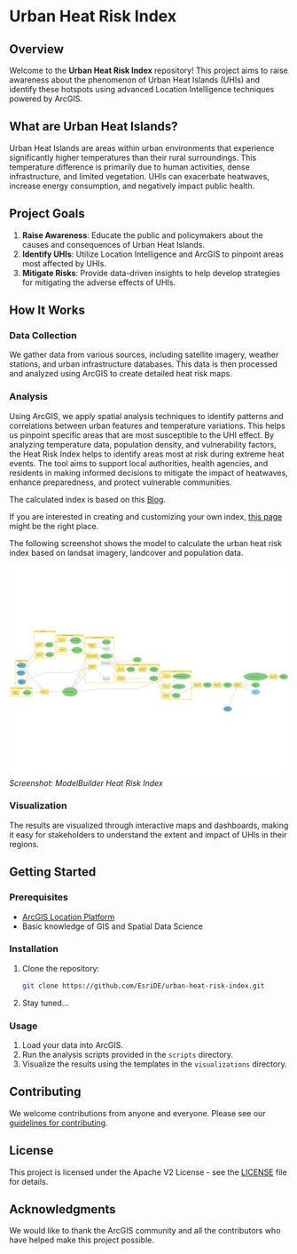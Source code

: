 # Urban Heat Risk Index

## Overview

Welcome to the **Urban Heat Risk Index** repository! This project aims to raise awareness about the phenomenon of Urban Heat Islands (UHIs) and identify these hotspots using advanced Location Intelligence techniques powered by ArcGIS.

## What are Urban Heat Islands?

Urban Heat Islands are areas within urban environments that experience significantly higher temperatures than their rural surroundings. This temperature difference is primarily due to human activities, dense infrastructure, and limited vegetation. UHIs can exacerbate heatwaves, increase energy consumption, and negatively impact public health.

## Project Goals

1. **Raise Awareness**: Educate the public and policymakers about the causes and consequences of Urban Heat Islands.
2. **Identify UHIs**: Utilize Location Intelligence and ArcGIS to pinpoint areas most affected by UHIs.
3. **Mitigate Risks**: Provide data-driven insights to help develop strategies for mitigating the adverse effects of UHIs.

## How It Works

### Data Collection

We gather data from various sources, including satellite imagery, weather stations, and urban infrastructure databases. This data is then processed and analyzed using ArcGIS to create detailed heat risk maps.

### Analysis

Using ArcGIS, we apply spatial analysis techniques to identify patterns and correlations between urban features and temperature variations. This helps us pinpoint specific areas that are most susceptible to the UHI effect. By analyzing temperature data, population density, and vulnerability factors, the Heat Risk Index helps to identify areas most at risk during extreme heat events. The tool aims to support local authorities, health agencies, and residents in making informed decisions to mitigate the impact of heatwaves, enhance preparedness, and protect vulnerable communities.

The calculated index is based on this [Blog](https://www.esri.com/arcgis-blog/products/arcgis-pro/imagery/heat-resilience-planning-part-1/).

If you are interested in creating and customizing your own index, [this page](https://learn.arcgis.com/en/projects/customize-a-climate-resilience-index/) might be the right place.

The following screenshot shows the model to calculate the urban heat risk index based on landsat imagery, landcover and population data.

![Screenshot ModelBuilder Heat Risk Index](https://raw.githubusercontent.com/EsriDE/urban-heat-risk-index/main/doc/img/HRI.svg)
*Screenshot: ModelBuilder Heat Risk Index*

### Visualization

The results are visualized through interactive maps and dashboards, making it easy for stakeholders to understand the extent and impact of UHIs in their regions.

## Getting Started

### Prerequisites

- [ArcGIS Location Platform](https://location.arcgis.com)
- Basic knowledge of GIS and Spatial Data Science

### Installation

1. Clone the repository:
   ```bash
   git clone https://github.com/EsriDE/urban-heat-risk-index.git
   ```
2. Stay tuned...

### Usage

1. Load your data into ArcGIS.
2. Run the analysis scripts provided in the `scripts` directory.
3. Visualize the results using the templates in the `visualizations` directory.

## Contributing

We welcome contributions from anyone and everyone. Please see our [guidelines for contributing](CONTRIBUTING.md).

## License

This project is licensed under the Apache V2 License - see the [LICENSE](LICENSE) file for details.

## Acknowledgments

We would like to thank the ArcGIS community and all the contributors who have helped make this project possible.
